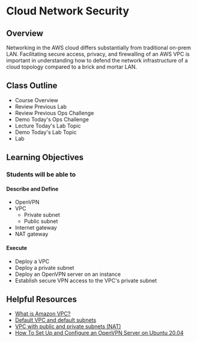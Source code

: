 # Cloud Network Security

## Overview

Networking in the AWS cloud differs substantially from traditional on-prem LAN. Facilitating secure access, privacy, and firewalling of an AWS VPC is important in understanding how to defend the network infrastructure of a cloud topology compared to a brick and mortar LAN.

## Class Outline

- Course Overview
- Review Previous Lab
- Review Previous Ops Challenge
- Demo Today's Ops Challenge
- Lecture Today's Lab Topic
- Demo Today's Lab Topic
- Lab

## Learning Objectives

### Students will be able to

#### Describe and Define

- OpenVPN
- VPC
  - Private subnet
  - Public subnet
- Internet gateway
- NAT gateway

#### Execute

- Deploy a VPC
- Deploy a private subnet
- Deploy an OpenVPN server on an instance
- Establish secure VPN access to the VPC's private subnet

## Helpful Resources

- [What is Amazon VPC?](https://docs.aws.amazon.com/vpc/latest/userguide/what-is-amazon-vpc.html)
- [Default VPC and default subnets](https://docs.aws.amazon.com/vpc/latest/userguide/default-vpc.html)
- [VPC with public and private subnets (NAT)](https://docs.aws.amazon.com/vpc/latest/userguide/VPC_Scenario2.html)
- [How To Set Up and Configure an OpenVPN Server on Ubuntu 20.04](https://www.digitalocean.com/community/tutorials/how-to-set-up-and-configure-an-openvpn-server-on-ubuntu-20-04)
